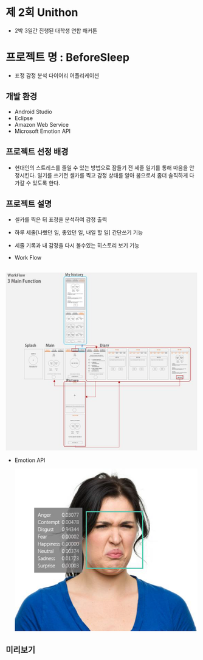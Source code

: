 # 제 2회 Unithon
* 2박 3일간 진행된 대학생 연합 해커톤

# 프로젝트 명 : BeforeSleep
* 표정 감정 분석 다이어리 어플리케이션

## 개발 환경
* Android Studio
* Eclipse
* Amazon Web Service
* Microsoft Emotion API

## 프로젝트 선정 배경
* 현대인의 스트레스를 줄일 수 있는 방법으로 잠들기 전 세줄 일기를 통해 마음을 안정시킨다.
 일기를 쓰기전 셀카를 찍고 감정 상태를 알아 봄으로서 좀더 솔직하게 다가갈 수 있도록 한다.

## 프로젝트 설명
* 셀카를 찍은 뒤 표정을 분석하여 감정 출력
* 하루 세줄[나빴던 일, 좋았던 일, 내일 할 일] 간단쓰기 기능
* 세줄 기록과 내 감정을 다시 볼수있는 히스토리 보기 기능

* Work Flow

    ![workflow](./img/workflow.JPG)

* Emotion API

    ![emotion](./img/emotion.png)


## 미리보기

